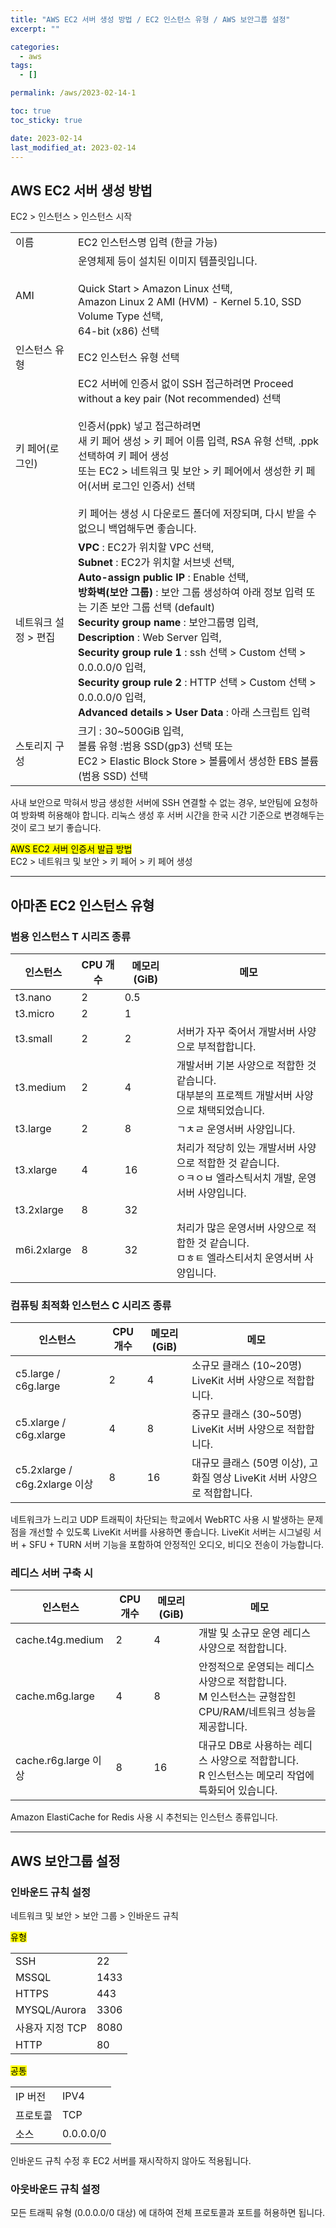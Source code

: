 ```yaml
---
title: "AWS EC2 서버 생성 방법 / EC2 인스턴스 유형 / AWS 보안그룹 설정"
excerpt: ""

categories:
  - aws
tags:
  - []

permalink: /aws/2023-02-14-1

toc: true
toc_sticky: true

date: 2023-02-14
last_modified_at: 2023-02-14
---
```


## AWS EC2 서버 생성 방법

EC2 > 인스턴스 > 인스턴스 시작
<table class="table_2_left">
  <tbody>
    <tr>
      <td>이름</td>
      <td>EC2 인스턴스명 입력 (한글 가능)</td>
    </tr>
    <tr>
      <td>AMI</td>
      <td>
        운영체제 등이 설치된 이미지 템플릿입니다.<br><br>
        Quick Start &gt; Amazon Linux 선택,<br>
        Amazon Linux 2 AMI (HVM) - Kernel 5.10, SSD Volume Type 선택,<br>
        64-bit (x86) 선택
      </td>
    </tr>
    <tr>
      <td>인스턴스 유형</td>
      <td>EC2 인스턴스 유형 선택</td>
    </tr>
    <tr>
      <td>키 페어(로그인)</td>
      <td>
        EC2 서버에 인증서 없이 SSH 접근하려면  Proceed without a key pair (Not recommended) 선택<br><br>
        인증서(ppk) 넣고 접근하려면<br>새 키 페어 생성 &gt; 키 페어 이름 입력, RSA 유형 선택, .ppk 선택하여 키 페어 생성<br>
        또는 EC2 &gt; 네트워크 및 보안 &gt; 키 페어에서 생성한 키 페어(서버 로그인 인증서) 선택<br><br>
        키 페어는 생성 시 다운로드 폴더에 저장되며, 다시 받을 수 없으니 백업해두면 좋습니다.
      </td>
    </tr>
    <tr>
      <td>네트워크 설정 &gt; 편집</td>
      <td>
        <b>VPC</b> : EC2가 위치할 VPC 선택,<br>
        <b>Subnet</b> : EC2가 위치할 서브넷 선택,<br>
        <b>Auto-assign public IP</b> : Enable 선택,<br>
        <b>방화벽(보안 그룹)</b> : 보안 그룹 생성하여 아래 정보 입력 또는 기존 보안 그룹 선택 (default)<br>
        <b>Security group name</b> : 보안그룹명 입력,<br>
        <b>Description</b> : Web Server 입력,<br>
        <b>Security group rule 1</b> : ssh 선택 &gt; Custom 선택 &gt; 0.0.0.0/0 입력, <br>
        <b>Security group rule 2</b> : HTTP 선택 &gt; Custom 선택 &gt; 0.0.0.0/0 입력,<br>
        <b>Advanced details &gt; User Data</b> : 아래 스크립트 입력
      </td>
    </tr>
    <tr>
      <td>스토리지 구성</td>
      <td>
        크기 : 30~500GiB 입력,<br>
        볼륨 유형 :범용 SSD(gp3) 선택 또는<br>
        EC2 &gt; Elastic Block Store &gt; 볼륨에서 생성한 EBS 볼륨(범용 SSD) 선택
      </td>
    </tr>
  </tbody>
</table>
사내 보안으로 막혀서 방금 생성한 서버에 SSH 연결할 수 없는 경우, 보안팀에 요청하여 방화벽 허용해야 합니다.  
리눅스 생성 후 서버 시간을 한국 시간 기준으로 변경해두는 것이 로그 보기 좋습니다.

<mark>AWS EC2 서버 인증서 발급 방법</mark>  
EC2 > 네트워크 및 보안 > 키 페어 > 키 페어 생성

---

## 아마존 EC2 인스턴스 유형

### 범용 인스턴스 T 시리즈 종류
<table>
  <thead>
    <tr>
      <th>인스턴스</th>
      <th>CPU 개수</th>
      <th>메모리 (GiB)</th>
      <th>메모</th>
    </tr>
  </thead>
  <tbody>
    <tr>
      <td>t3.nano</td>
      <td>2</td>
      <td>0.5</td>
      <td></td>
    </tr>
    <tr>
      <td>t3.micro</td>
      <td>2</td>
      <td>1</td>
      <td></td>
    </tr>
    <tr>
      <td>t3.small</td>
      <td>2</td>
      <td>2</td>
      <td>서버가 자꾸 죽어서 개발서버 사양으로 부적합합니다.</td>
    </tr>
    <tr>
      <td>t3.medium</td>
      <td>2</td>
      <td>4</td>
      <td>
        개발서버 기본 사양으로 적합한 것 같습니다.<br>
        대부분의 프로젝트 개발서버 사양으로 채택되었습니다.
      </td>
    </tr>
    <tr>
      <td>t3.large</td>
      <td>2</td>
      <td>8</td>
      <td>ㄱㅊㄹ 운영서버 사양입니다.</td>
    </tr>
    <tr>
      <td>t3.xlarge</td>
      <td>4</td>
      <td>16</td>
      <td>
        처리가 적당히 있는 개발서버 사양으로 적합한 것 같습니다.<br>
        ㅇㅋㅇㅂ 엘라스틱서치 개발, 운영서버 사양입니다.
      </td>
    </tr>
    <tr>
      <td>t3.2xlarge</td>
      <td>8</td>
      <td>32</td>
      <td></td>
    </tr>
    <tr>
      <td>m6i.2xlarge</td>
      <td>8</td>
      <td>32</td>
      <td>
        처리가 많은 운영서버 사양으로 적합한 것 같습니다.<br>
        ㅁㅎㅌ 엘라스티서치 운영서버 사양입니다.
      </td>
    </tr>
  </tbody>
</table>

### 컴퓨팅 최적화 인스턴스 C 시리즈 종류
<table>
  <thead>
    <tr>
      <th>인스턴스</th>
      <th>CPU 개수</th>
      <th>메모리 (GiB)</th>
      <th>메모</th>
    </tr>
  </thead>
  <tbody>
    <tr>
      <td>c5.large / c6g.large</td>
      <td>2</td>
      <td>4</td>
      <td>소규모 클래스 (10~20명) LiveKit 서버 사양으로 적합합니다.</td>
    </tr>
    <tr>
      <td>c5.xlarge / c6g.xlarge</td>
      <td>4</td>
      <td>8</td>
      <td>중규모 클래스 (30~50명) LiveKit 서버 사양으로 적합합니다.</td>
    </tr>
    <tr>
      <td>c5.2xlarge / c6g.2xlarge 이상</td>
      <td>8</td>
      <td>16</td>
      <td>대규모 클래스 (50명 이상), 고화질 영상 LiveKit 서버 사양으로 적합합니다.</td>
    </tr>
  </tbody>
</table>
네트워크가 느리고 UDP 트래픽이 차단되는 학교에서 WebRTC 사용 시 발생하는 문제점을 개선할 수 있도록 LiveKit 서버를 사용하면 좋습니다.  
LiveKit 서버는 시그널링 서버 + SFU + TURN 서버 기능을 포함하여 안정적인 오디오, 비디오 전송이 가능합니다.

### 레디스 서버 구축 시
<table>
  <thead>
    <tr>
      <th>인스턴스</th>
      <th>CPU 개수</th>
      <th>메모리 (GiB)</th>
      <th>메모</th>
    </tr>
  </thead>
  <tbody>
    <tr>
      <td>cache.t4g.medium</td>
      <td>2</td>
      <td>4</td>
      <td>개발 및 소규모 운영 레디스 사양으로 적합합니다.</td>
    </tr>
    <tr>
      <td>cache.m6g.large</td>
      <td>4</td>
      <td>8</td>
      <td>
        안정적으로 운영되는 레디스 사양으로 적합합니다.<br>
        M 인스턴스는 균형잡힌 CPU/RAM/네트워크 성능을 제공합니다.
      </td>
    </tr>
    <tr>
      <td>cache.r6g.large 이상</td>
      <td>8</td>
      <td>16</td>
      <td>
        대규모 DB로 사용하는 레디스 사양으로 적합합니다.<br>
        R 인스턴스는 메모리 작업에 특화되어 있습니다.
      </td>
    </tr>
  </tbody>
</table>
Amazon ElastiCache for Redis 사용 시 추천되는 인스턴스 종류입니다.  

---

## AWS 보안그룹 설정

### 인바운드 규칙 설정

네트워크 및 보안 > 보안 그룹 > 인바운드 규칙

<mark>유형</mark>
<table>
  <tbody>
    <tr>
      <td>SSH</td>
      <td>22</td>
    </tr>
    <tr>
      <td>MSSQL</td>
      <td>1433</td>
    </tr>
    <tr>
      <td>HTTPS </td>
      <td>443</td>
    </tr>
    <tr>
      <td>MYSQL/Aurora</td>
      <td>3306</td>
    </tr>
    <tr>
      <td>사용자 지정 TCP </td>
      <td>8080</td>
    </tr>
    <tr>
      <td>HTTP</td>
      <td>80</td>
    </tr>
  </tbody>
</table>

<mark>공통</mark>
<table>
  <tbody>
    <tr>
      <td>IP 버전</td>
      <td>IPV4</td>
    </tr>
    <tr>
      <td>프로토콜</td>
      <td>TCP</td>
    </tr>
    <tr>
      <td>소스</td>
      <td>0.0.0.0/0</td>
    </tr>
  </tbody>
</table>
인바운드 규칙 수정 후 EC2 서버를 재시작하지 않아도 적용됩니다.

### 아웃바운드 규칙 설정
모든 트래픽 유형 (0.0.0.0/0 대상) 에 대하여 전체 프로토콜과 포트를 허용하면 됩니다.